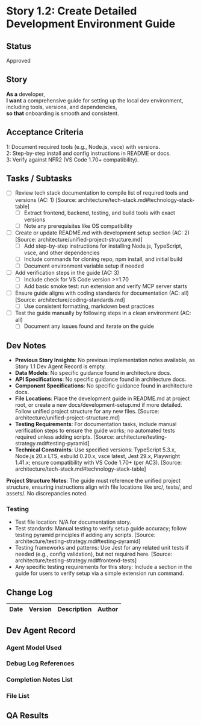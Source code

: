 # Story 1.2: Create Detailed Development Environment Guide

## Status
Approved

## Story
**As a** developer,  
**I want** a comprehensive guide for setting up the local dev environment, including tools, versions, and dependencies,  
**so that** onboarding is smooth and consistent.

## Acceptance Criteria
1: Document required tools (e.g., Node.js, vsce) with versions.  
2: Step-by-step install and config instructions in README or docs.  
3: Verify against NFR2 (VS Code 1.70+ compatibility).

## Tasks / Subtasks
- [ ] Review tech stack documentation to compile list of required tools and versions (AC: 1) [Source: architecture/tech-stack.md#technology-stack-table]  
  - [ ] Extract frontend, backend, testing, and build tools with exact versions  
  - [ ] Note any prerequisites like OS compatibility  
- [ ] Create or update README.md with development setup section (AC: 2) [Source: architecture/unified-project-structure.md]  
  - [ ] Add step-by-step instructions for installing Node.js, TypeScript, vsce, and other dependencies  
  - [ ] Include commands for cloning repo, npm install, and initial build  
  - [ ] Document environment variable setup if needed  
- [ ] Add verification steps in the guide (AC: 3)  
  - [ ] Include check for VS Code version >=1.70  
  - [ ] Add basic smoke test: run extension and verify MCP server starts  
- [ ] Ensure guide aligns with coding standards for documentation (AC: all) [Source: architecture/coding-standards.md]  
  - [ ] Use consistent formatting, markdown best practices  
- [ ] Test the guide manually by following steps in a clean environment (AC: all)  
  - [ ] Document any issues found and iterate on the guide  

## Dev Notes
- **Previous Story Insights**: No previous implementation notes available, as Story 1.1 Dev Agent Record is empty.  
- **Data Models**: No specific guidance found in architecture docs.  
- **API Specifications**: No specific guidance found in architecture docs.  
- **Component Specifications**: No specific guidance found in architecture docs.  
- **File Locations**: Place the development guide in README.md at project root, or create a new docs/development-setup.md if more detailed. Follow unified project structure for any new files. [Source: architecture/unified-project-structure.md]  
- **Testing Requirements**: For documentation tasks, include manual verification steps to ensure the guide works; no automated tests required unless adding scripts. [Source: architecture/testing-strategy.md#testing-pyramid]  
- **Technical Constraints**: Use specified versions: TypeScript 5.3.x, Node.js 20.x LTS, esbuild 0.20.x, vsce latest, Jest 29.x, Playwright 1.41.x; ensure compatibility with VS Code 1.70+ (per AC3). [Source: architecture/tech-stack.md#technology-stack-table]  

**Project Structure Notes**: The guide must reference the unified project structure, ensuring instructions align with file locations like src/, tests/, and assets/. No discrepancies noted.

### Testing
- Test file location: N/A for documentation story.  
- Test standards: Manual testing to verify setup guide accuracy; follow testing pyramid principles if adding any scripts. [Source: architecture/testing-strategy.md#testing-pyramid]  
- Testing frameworks and patterns: Use Jest for any related unit tests if needed (e.g., config validation), but not required here. [Source: architecture/testing-strategy.md#frontend-tests]  
- Any specific testing requirements for this story: Include a section in the guide for users to verify setup via a simple extension run command.

## Change Log
| Date | Version | Description | Author |  
|------|---------|-------------|--------|  

## Dev Agent Record
### Agent Model Used  

### Debug Log References  

### Completion Notes List  

### File List  

## QA Results

